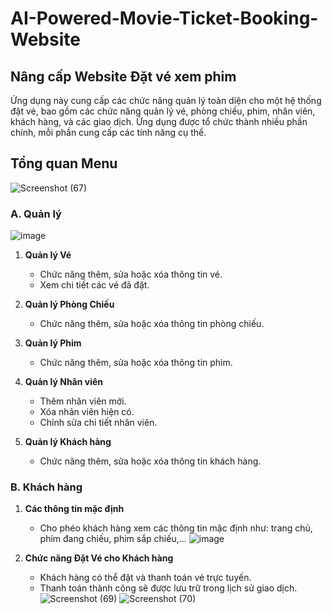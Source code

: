 # AI-Powered-Movie-Ticket-Booking-Website
## Nâng cấp Website Đặt vé xem phim

Ứng dụng này cung cấp các chức năng quản lý toàn diện cho một hệ thống đặt vé, bao gồm các chức năng quản lý vé, phòng chiếu, phim, nhân viên, khách hàng, và các giao dịch. Ứng dụng được tổ chức thành nhiều phần chính, mỗi phần cung cấp các tính năng cụ thể.

## Tổng quan Menu
![Screenshot (67)](https://github.com/user-attachments/assets/31bfdd05-2c80-48bf-b2e0-ecf3cf812326)

### A. Quản lý
![image](https://github.com/user-attachments/assets/b4c08991-024a-4c04-918f-f9b02e477d16)

1. **Quản lý Vé**
    - Chức năng thêm, sửa hoặc xóa thông tin vé.
    - Xem chi tiết các vé đã đặt.

2. **Quản lý Phòng Chiếu**
    - Chức năng thêm, sửa hoặc xóa thông tin phòng chiếu.

3. **Quản lý Phim**
    - Chức năng thêm, sửa hoặc xóa thông tin phim.

4. **Quản lý Nhân viên**
    - Thêm nhân viên mới.
    - Xóa nhân viên hiện có.
    - Chỉnh sửa chi tiết nhân viên.

5. **Quản lý Khách hàng**
    - Chức năng thêm, sửa hoặc xóa thông tin khách hàng.

### B. Khách hàng

1. **Các thông tin mặc định**
    - Cho phéo khách hàng xem các thông tin mặc định như: trang chủ, phim đang chiếu, phim sắp chiếu,...
      ![image](https://github.com/user-attachments/assets/8949152a-5a7a-48c5-9d9c-10b4db3c1e56)

2. **Chức năng Đặt Vé cho Khách hàng**
    - Khách hàng có thể đặt và thanh toán vé trực tuyến.
    - Thanh toán thành công sẽ được lưu trữ trong lịch sử giao dịch.
      ![Screenshot (69)](https://github.com/user-attachments/assets/aa5c9c46-8409-485a-861b-928126c1f788)
![Screenshot (70)](https://github.com/user-attachments/assets/5c0d98b6-74e7-4544-96f7-ab527ba9d9fa)


